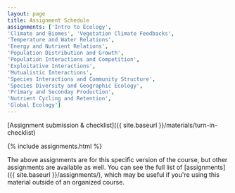 ```yaml
---
layout: page
title: Assignment Schedule
assignments: ['Intro to Ecology',
'Climate and Biomes', 'Vegetation Climate Feedbacks',
'Temperature and Water Relations',
'Energy and Nutrient Relations',
'Population Distribution and Growth',
'Population Interactions and Competition',
'Exploitative Interactions',
'Mutualistic Interactions',
'Species Interactions and Community Structure',
'Species Diversity and Geographic Ecology',
'Primary and Seconday Production',
'Nutrient Cycling and Retention',
'Global Ecology']
---
```


[Assignment submission & checklist]({{ site.baseurl }}/materials/turn-in-checklist)

{% include assignments.html %}

The above assignments are for this specific version of the course, but other
assignments are available as well. You can see the full list of
[assignments]({{ site.baseurl }}/assignments/), which may be useful if you're using this material
outside of an organized course.

<!-- Schedule Management
- Update the `assignments:` list with `title:` from `assignments/` files. 
- Add 'Template' to `assignments:` to view the course template from `docs/`. 
- The remaining content should be left AS IS.
-->
